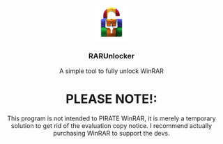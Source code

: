 <div id="top"></div>
<!-- PROJECT LOGO -->
<br />
<div align="center">
  <a href="https://github.com/Bonnie39/RARUnlocker">
    <img src="img/png/RARUnlockerIcon.png" alt="Logo" width="80" height="80">
  </a>

  <h3 align="center">RARUnlocker</h3>

  <p align="center">
    A simple tool to fully unlock WinRAR
    <br />
  </p>

# PLEASE NOTE!:
<p align="center">
    This program is not intended to PIRATE WinRAR, it is merely a temporary solution to get rid of the evaluation copy notice.
    I recommend actually purchasing WinRAR to support the devs.
    <br />
  </p>
</div>
